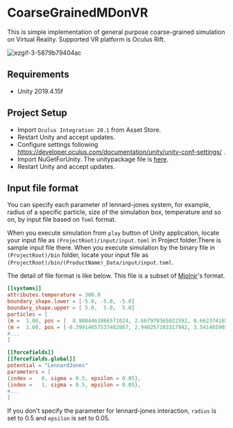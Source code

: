 # CoarseGrainedMDonVR

This is simple implementation of general purpose coarse-grained simulation on Virtual Reality.
Supported VR platform is Oculus Rift.

![ezgif-3-5879b79404ac](https://user-images.githubusercontent.com/15133454/102743190-482f0e00-439a-11eb-8462-18e6c7c9ba70.gif)

## Requirements
- Unity 2019.4.15f

## Project Setup
- Import `Oculus Integration 20.1` from Asset Store.
- Restart Unity and accept updates.
- Configure settings following https://developer.oculus.com/documentation/unity/unity-conf-settings/ .
- Import NuGetForUnity. The unitypackage file is [here](https://github.com/GlitchEnzo/NuGetForUnity/releases).
- Restart Unity and accept updates.

## Input file format
You can specify each parameter of lennard-jones system, for example, radius of a specific particle, size of the simulation box, temperature and so on, by input file based on `Toml` format.

When you execute simulation from `play` button of Unity application, locate your input file as `(ProjectRoot)/input/input.toml` in Project folder.There is sample input file there.
When you execute simulation by the binary file in `(ProjectRoot)/bin` folder, locate your input file as `(ProjectRoot)/bin/(ProductName)_Data/input/input.toml`.

The detail of file format is like below. This file is a subset of [Mjolnir](https://github.com/Mjolnir-MD/Mjolnir)'s format.

```toml
[[systems]]
attributes.temperature = 300.0
boundary_shape.lower = [-5.0, -5.0, -5.0]
boundary_shape.upper = [ 5.0,  5.0,  5.0]
particles = [
{m =  1.00, pos = [  0.9084463866571024, 2.667970365022592, 0.6623741650618591]}, # particle index 1
{m =  1.00, pos = [-0.39914657537482867, 2.940257103317942, 3.5414659037905025]}, # particle index 2
#...
]

[[forcefields]]
[[forcefields.global]]
potential = "LennardJones"
parameters = [
{index =   0, sigma = 0.5, epsilon = 0.05},
{index =   1, sigma = 0.5, epsilon = 0.05},
#...
]
```
If you don't specify the parameter for lennard-jones interaction, `radius` is set to 0.5 and `epsilon` is set to 0.05.

